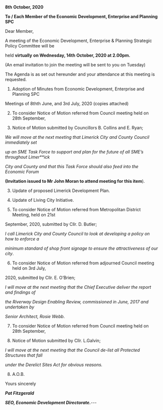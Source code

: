 **8th** **October, 2020**

**To / Each Member of the Economic Development, Enterprise and Planning SPC**

Dear Member,

A meeting of the Economic Development, Enterprise & Planning Strategic Policy Committee will be

held **virtually** **on Wednesday, 14th** **October, 2020 at 2.00pm.**

(An email invitation to join the meeting will be sent to you on Tuesday)

The Agenda is as set out hereunder and your attendance at this meeting is requested.

1. Adoption of Minutes from Economic Development, Enterprise and Planning SPC

Meetings of 8thth June, and 3rd July, 2020 (copies attached)

2. To consider Notice of Motion referred from Council meeting held on 28th September,

2020. Notice of Motion submitted by Councillors B. Collins and E. Ryan;

*We will move at the next meeting that Limerick City and County Council immediately set*

*up an SME Task Force to support and plan for the future of all SME’s throughout Limer**ick*

*City and County and that this Task Force should also feed into the Economic Forum*

**(Invitation issued to Mr John Moran to attend meeting for this item**).

3. Update of proposed Limerick Development Plan.

4. Update of Living City Initiative.

5. To consider Notice of Motion referred from Metropolitan District Meeting, held on 21st

September, 2020, submitted by Cllr. D. Butler;

*I call Limerick City and County Council to look at developing a policy on how to enforce a*

*minimum standard of shop front signage to ensure the attractiveness of our city*.

6. To consider Notice of Motion referred from adjourned Council meeting held on 3rd July,

2020, submitted by Cllr. E. O’Brien;

*I will move at the next meeting that the Chief Executive deliver the report and findings of*

*the Riverway Design Enabling Review, commissioned in June, 2017 and undertaken by*

*Senior Architect, Rosie Webb*.

7. To consider Notice of Motion referred from Council meeting held on 28th September,

2020. Notice of Motion submitted by Cllr. L.Galvin;

*I will move at the next meeting that the Council de-list all Protected Structures that fall*

*under the Derelict Sites Act for obvious reasons.*

8. A.O.B.

Yours sincerely

***Pat Fitzgerald***

***SEO, Economic Development Directorate.***---
